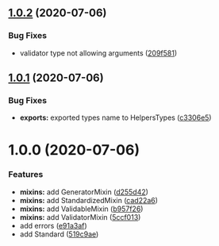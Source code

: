 ## [1.0.2](https://github.com/eveble/types-helpers/compare/v1.0.1...v1.0.2) (2020-07-06)


### Bug Fixes

* validator type not allowing arguments ([209f581](https://github.com/eveble/types-helpers/commit/209f581cad243d4d8a46f580eb149fcd37f7d0dd))

## [1.0.1](https://github.com/eveble/types-helpers/compare/v1.0.0...v1.0.1) (2020-07-06)


### Bug Fixes

* **exports:** exported types name to HelpersTypes ([c3306e5](https://github.com/eveble/types-helpers/commit/c3306e5b6721601086f8e4c7cf9724788a8781cd))

# 1.0.0 (2020-07-06)


### Features

* **mixins:** add GeneratorMixin ([d255d42](https://github.com/eveble/types-helpers/commit/d255d4299c26587cbb05ad6dd5563d569ca54f9a))
* **mixins:** add StandardizedMixin ([cad22a6](https://github.com/eveble/types-helpers/commit/cad22a6ad2870630e5763fffbef5053da5d655f5))
* **mixins:** add ValidableMixin ([b957f26](https://github.com/eveble/types-helpers/commit/b957f260a228e232533f2824592f78fb870c2b31))
* **mixins:** add ValidatorMixin ([5ccf013](https://github.com/eveble/types-helpers/commit/5ccf0139396c4b113ab9461fd0122127c2d4b130))
* add errors ([e91a3af](https://github.com/eveble/types-helpers/commit/e91a3af36682694eab23fe87c98b0d182ee4eea9))
* add Standard ([519c9ae](https://github.com/eveble/types-helpers/commit/519c9ae3712dd710b65ca5eddb8c08be19aeca5a))

